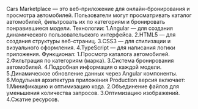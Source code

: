 Cars Marketplace — это веб-приложение для онлайн-бронирования и просмотра автомобилей. Пользователи могут просматривать каталог автомобилей, фильтровать их по категориям и бронировать понравившиеся модели.
Технологии:
1.Angular — для создания динамического пользовательского интерфейса.
2.HTML5 — для создания структуры веб-страниц.
3.CSS3 — для стилизации и визуального оформления.
4.TypeScript — для написания логики приложения.
Функционал:
1.Просмотр каталога автомобилей.
2.Фильтрация по категориям (марка).
3.Система бронирования автомобилей.
4.Подробная информация о каждой модели.
5.Динамическое обновление данных через Angular компоненты.
6.Модульная архитектура приложения
Production версия включает:
1.Минификацию и оптимизацию кода.
2.Объединение файлов для уменьшения количества запросов.
3.Оптимизацию изображений.
4.Сжатие ресурсов.
